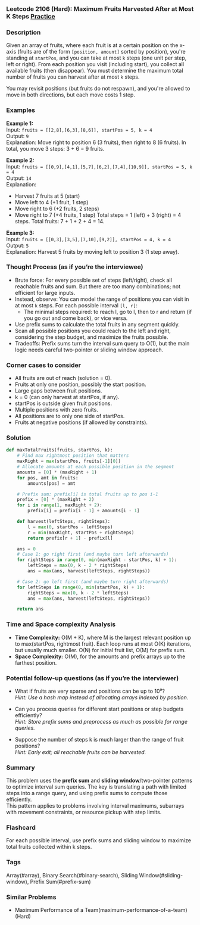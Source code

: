 ### Leetcode 2106 (Hard): Maximum Fruits Harvested After at Most K Steps [Practice](https://leetcode.com/problems/maximum-fruits-harvested-after-at-most-k-steps)

### Description  
Given an array of fruits, where each fruit is at a certain position on the x-axis (fruits are of the form `[position, amount]` sorted by position), you're standing at `startPos`, and you can take at most `k` steps (one unit per step, left or right). From each position you visit (including start), you collect all available fruits (then disappear). You must determine the maximum total number of fruits you can harvest after at most `k` steps.  

You may revisit positions (but fruits do not respawn), and you're allowed to move in both directions, but each move costs 1 step.

### Examples  

**Example 1:**  
Input: `fruits = [[2,8],[6,3],[8,6]], startPos = 5, k = 4`  
Output: `9`  
Explanation: Move right to position 6 (3 fruits), then right to 8 (6 fruits). In total, you move 3 steps: 3 + 6 = 9 fruits.

**Example 2:**  
Input: `fruits = [[0,9],[4,1],[5,7],[6,2],[7,4],[10,9]], startPos = 5, k = 4`  
Output: `14`  
Explanation:  
- Harvest 7 fruits at 5 (start)
- Move left to 4 (+1 fruit, 1 step)
- Move right to 6 (+2 fruits, 2 steps)
- Move right to 7 (+4 fruits, 1 step)
Total steps = 1 (left) + 3 (right) = 4 steps. Total fruits: 7 + 1 + 2 + 4 = 14.

**Example 3:**  
Input: `fruits = [[0,3],[3,5],[7,10],[9,2]], startPos = 4, k = 4`  
Output: `5`  
Explanation: Harvest 5 fruits by moving left to position 3 (1 step away).

### Thought Process (as if you’re the interviewee)  
- Brute force: For every possible set of steps (left/right), check all reachable fruits and sum. But there are too many combinations; not efficient for large inputs.
- Instead, observe: You can model the range of positions you can visit in at most `k` steps. For each possible interval `[l, r]`:
  - The minimal steps required: to reach l, go to l, then to r and return (if you go out and come back), or vice versa.
- Use prefix sums to calculate the total fruits in any segment quickly.
- Scan all possible positions you could reach to the left and right, considering the step budget, and maximize the fruits possible.
- Tradeoffs: Prefix sums turn the interval sum query to O(1), but the main logic needs careful two-pointer or sliding window approach.

### Corner cases to consider  
- All fruits are out of reach (solution = 0).
- Fruits at only one position, possibly the start position.
- Large gaps between fruit positions.
- k = 0 (can only harvest at startPos, if any).
- startPos is outside given fruit positions.
- Multiple positions with zero fruits.
- All positions are to only one side of startPos.
- Fruits at negative positions (if allowed by constraints).

### Solution

```python
def maxTotalFruits(fruits, startPos, k):
    # Find max rightmost position that matters
    maxRight = max(startPos, fruits[-1][0])
    # Allocate amounts at each possible position in the segment
    amounts = [0] * (maxRight + 1)
    for pos, amt in fruits:
        amounts[pos] = amt

    # Prefix sum: prefix[i] is total fruits up to pos i-1
    prefix = [0] * (maxRight + 2)
    for i in range(1, maxRight + 2):
        prefix[i] = prefix[i - 1] + amounts[i - 1]

    def harvest(leftSteps, rightSteps):
        l = max(0, startPos - leftSteps)
        r = min(maxRight, startPos + rightSteps)
        return prefix[r + 1] - prefix[l]

    ans = 0
    # Case 1: go right first (and maybe turn left afterwards)
    for rightSteps in range(0, min(maxRight - startPos, k) + 1):
        leftSteps = max(0, k - 2 * rightSteps)
        ans = max(ans, harvest(leftSteps, rightSteps))

    # Case 2: go left first (and maybe turn right afterwards)
    for leftSteps in range(0, min(startPos, k) + 1):
        rightSteps = max(0, k - 2 * leftSteps)
        ans = max(ans, harvest(leftSteps, rightSteps))

    return ans
```

### Time and Space complexity Analysis  

- **Time Complexity:** O(M + K), where M is the largest relevant position up to max(startPos, rightmost fruit). Each loop runs at most O(K) iterations, but usually much smaller. O(N) for initial fruit list, O(M) for prefix sum.
- **Space Complexity:** O(M), for the amounts and prefix arrays up to the farthest position.

### Potential follow-up questions (as if you’re the interviewer)  

- What if fruits are very sparse and positions can be up to 10⁹?  
  *Hint: Use a hash map instead of allocating arrays indexed by position.*

- Can you process queries for different start positions or step budgets efficiently?  
  *Hint: Store prefix sums and preprocess as much as possible for range queries.*

- Suppose the number of steps k is much larger than the range of fruit positions?  
  *Hint: Early exit; all reachable fruits can be harvested.*

### Summary
This problem uses the **prefix sum** and **sliding window**/two-pointer patterns to optimize interval sum queries. The key is translating a path with limited steps into a range query, and using prefix sums to compute those efficiently.  
This pattern applies to problems involving interval maximums, subarrays with movement constraints, or resource pickup with step limits.


### Flashcard
For each possible interval, use prefix sums and sliding window to maximize total fruits collected within k steps.

### Tags
Array(#array), Binary Search(#binary-search), Sliding Window(#sliding-window), Prefix Sum(#prefix-sum)

### Similar Problems
- Maximum Performance of a Team(maximum-performance-of-a-team) (Hard)